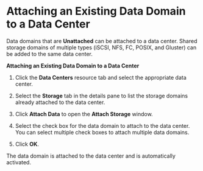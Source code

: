 # Attaching an Existing Data Domain to a Data Center

Data domains that are **Unattached** can be attached to a data center. Shared storage domains of multiple types (iSCSI, NFS, FC, POSIX, and Gluster) can be added to the same data center.

**Attaching an Existing Data Domain to a Data Center**

1. Click the **Data Centers** resource tab and select the appropriate data center.

2. Select the **Storage** tab in the details pane to list the storage domains already attached to the data center.

3. Click **Attach Data** to open the **Attach Storage** window.

4. Select the check box for the data domain to attach to the data center. You can select multiple check boxes to attach multiple data domains.

5. Click **OK**.

The data domain is attached to the data center and is automatically activated.

